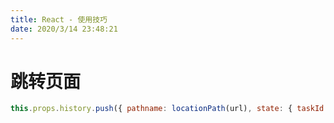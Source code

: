 ```yaml
---
title: React - 使用技巧
date: 2020/3/14 23:48:21
---
```


# 跳转页面

```javascript
this.props.history.push({ pathname: locationPath(url), state: { taskId: taskId } });
```